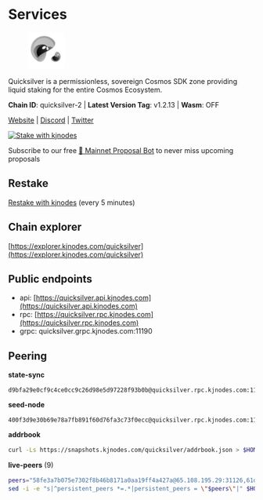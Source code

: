 # Services

<figure><img src="https://raw.githubusercontent.com/kj89/cosmos-images/main/logos/quicksilver.png" alt=""><figcaption></figcaption></figure>

Quicksilver is a permissionless, sovereign Cosmos SDK zone providing liquid staking for the entire Cosmos Ecosystem.

**Chain ID**: quicksilver-2 | **Latest Version Tag**: v1.2.13 | **Wasm**: OFF

[Website](https://quicksilver.zone) | [Discord](https://discord.gg/quicksilverprotocol) | [Twitter](https://twitter.com/quicksilverzone)

[![Stake with kjnodes](https://i.ibb.co/cr44Q8j/button-stake-with-kjnodes.png)](https://restake.app/quicksilver/quickvaloper1fqfgpwdngmmay6ah7mg9y4k7ayykpzu6l3ht2m)

Subscribe to our free [🤖 Mainnet Proposal Bot](https://t.me/kjnodes_proposal_bot) to never miss upcoming proposals

## Restake

[Restake with kjnodes](https://restake.app/quicksilver/quickvaloper1fqfgpwdngmmay6ah7mg9y4k7ayykpzu6l3ht2m) (every 5 minutes)
## Chain explorer
[https://explorer.kjnodes.com/quicksilver](https://explorer.kjnodes.com/quicksilver)

## Public endpoints

* api: [https://quicksilver.api.kjnodes.com](https://quicksilver.api.kjnodes.com)
* rpc: [https://quicksilver.rpc.kjnodes.com](https://quicksilver.rpc.kjnodes.com)
* grpc: quicksilver.grpc.kjnodes.com:11190

## Peering

**state-sync**

```text
d9bfa29e0cf9c4ce0cc9c26d98e5d97228f93b0b@quicksilver.rpc.kjnodes.com:11156
```

**seed-node**

```text
400f3d9e30b69e78a7fb891f60d76fa3c73f0ecc@quicksilver.rpc.kjnodes.com:11159
```

**addrbook**
```bash
curl -Ls https://snapshots.kjnodes.com/quicksilver/addrbook.json > $HOME/.quicksilverd/config/addrbook.json
```

**live-peers** (9)
```bash
peers="58fe3a7b075e7302f8b46b8171a0aa19ff4a427a@65.108.195.29:31126,61d96fee29a9615c208c4db72526d23b45094cb4@65.108.195.30:36656,ebafaa0d0087ecfc785b095d6a91a67a12eecd80@5.9.100.25:26656,995fcd08f3423266338effe441804a5490a728a7@37.59.21.96:11156,0a3860f9d3c27b34910fe8660240ae55699b55c2@84.244.95.245:26656,d9bfa29e0cf9c4ce0cc9c26d98e5d97228f93b0b@65.109.88.38:11156,0a226e70ceb7a4123e66216d1ed83ef22ed8a187@185.119.118.118:2000,04dcb466b6804e6a57b7f9188b90f5bdc17037c0@108.165.178.242:26654,697d2a513d46edaa2bec82992fe1a8c4d03e4684@1.15.117.20:26656"
sed -i -e "s|^persistent_peers *=.*|persistent_peers = \"$peers\"|" $HOME/.quicksilverd/config/config.toml
```
